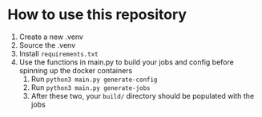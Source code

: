 # How to use this repository

1. Create a new .venv
2. Source the .venv
3. Install `requirements.txt`
4. Use the functions in main.py to build your jobs and config before spinning up the docker containers
    1. Run `python3 main.py generate-config`
    2. Run `python3 main.py generate-jobs`
    3. After these two, your `build/` directory should be populated with the jobs

